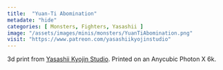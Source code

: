 ```yaml
---
title:  "Yuan-Ti Abomination"
metadate: "hide"
categories: [ Monsters, Fighters, Yasashii ]
image: "/assets/images/minis/monsters/YuanTiAbomination.png"
visit: "https://www.patreon.com/yasashiikyojinstudio"
---
```

3d print from [Yasashii Kyojin Studio](https://www.patreon.com/yasashiikyojinstudio). 
Printed on an Anycubic Photon X 6k.